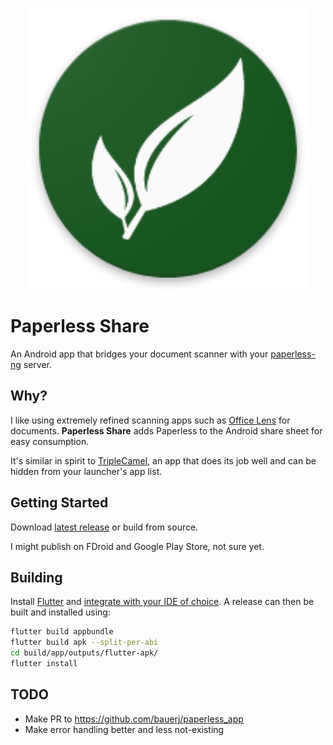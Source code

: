 <p align="center">
  <img src="./demo/icon.png" width="450" />
</p>

# Paperless Share

An Android app that bridges your document scanner with your [paperless-ng](https://github.com/jonaswinkler/paperless-ng) server.

## Why?

I like using extremely refined scanning apps such as [Office Lens](https://play.google.com/store/apps/details?id=com.microsoft.office.officelens&hl=en_US&gl=US) for documents. **Paperless Share** adds Paperless to the Android share sheet for easy consumption.

It's similar in spirit to [TripleCamel](https://github.com/ebaschiera/TripleCamel), an app that does its job well and can be hidden from your launcher's app list.

## Getting Started

Download [latest release](https://github.com/qcasey/paperless_share/releases/) or build from source.

I might publish on FDroid and Google Play Store, not sure yet.

## Building

Install [Flutter](https://flutter.dev/docs/get-started/install) and [integrate with your IDE of choice](https://flutter.dev/docs/get-started/editor?tab=vscode). A release can then be built and installed using:

```bash
flutter build appbundle
flutter build apk --split-per-abi
cd build/app/outputs/flutter-apk/
flutter install
```

## TODO

* Make PR to https://github.com/bauerj/paperless_app
* Make error handling better and less not-existing
